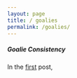 ```yaml
---
layout: page
title: / goalies
permalink: /goalies/
---
```


<h5>Goalie Consistency</h5>
In the <a href="https://spazznolo.github.io/2022/03/28/goalie-consistency-0.html">first</a> post,